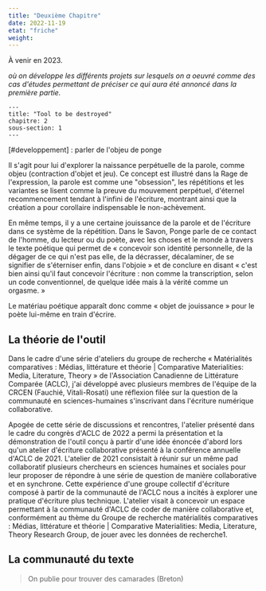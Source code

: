 ```yaml
---
title: "Deuxième Chapitre"
date: 2022-11-19
etat: "friche"
weight: 
---
```


À venir en 2023.

*où on développe les différents projets sur lesquels on a oeuvré comme des cas d'études permettant de préciser ce qui aura été annoncé dans la première partie.* 


```
---
title: "Tool to be destroyed"
chapitre: 2
sous-section: 1
---
```

[#developpement] : parler de l'objeu de ponge

Il s'agit pour lui d'explorer la naissance perpétuelle de la parole, comme objeu (contraction d'objet et jeu). Ce concept est illustré dans la Rage de l'expression, la parole est comme une "obsession", les répétitions et les variantes se lisent comme la preuve du mouvement perpétuel, d'éternel recommencement tendant à l'infini de l'écriture, montrant ainsi que la création a pour corollaire indispensable le non-achèvement.

En même temps, il y a une certaine jouissance de la parole et de l'écriture dans ce système de la répétition. Dans le Savon, Ponge parle de ce contact de l'homme, du lecteur ou du poète, avec les choses et le monde à travers le texte poétique qui permet de « concevoir son identité personnelle, de la dégager de ce qui n'est pas elle, de la décrasser, décalaminer, de se signifier de s'éterniser enfin, dans l'objoie » et de conclure en disant « c'est bien ainsi qu'il faut concevoir l'écriture : non comme la transcription, selon un code conventionnel, de quelque idée mais à la vérité comme un orgasme. »

Le matériau poétique apparaît donc comme « objet de jouissance » pour le poète lui-même en train d'écrire. 

## La théorie de l'outil 

Dans le cadre d'une série d'ateliers du groupe de recherche « Matérialités comparatives : Médias, littérature et théorie | Comparative Materialities: Media, Literature, Theory » de l'Association Canadienne de Littérature Comparée (ACLC), j'ai développé avec plusieurs membres de l'équipe de la CRCEN (Fauchié, Vitali-Rosati) une réflexion filée sur la question de la communauté en sciences-humaines s'inscrivant dans l'écriture numérique collaborative. 

Apogée de cette série de discussions et rencontres, l'atelier présenté dans le cadre du congrès d'ACLC de 2022 a permi la présentation et la démonstration de l'outil conçu à partir d'une idée énoncée d'abord lors qu'un atelier d'écriture collaborative présenté à la conférence annuelle d'ACLC de 2021. L'atelier de 2021 consistait à réunir sur un même pad collaboratif plusieurs chercheurs en sciences humaines et sociales pour leur proposer de répondre à une série de question de manière collaborative et en synchrone. Cette expérience d'une groupe collectif d'écriture composé à partir de la communauté de l'ACLC nous a incités à explorer une pratique d'écriture plus technique. L'atelier visait à concevoir un espace permettant à la communauté d'ACLC de coder de manière collaborative et, conformément au thème du Groupe de recherche matérialités comparatives : Médias, littérature et théorie | Comparative Materialities: Media, Literature, Theory Research Group, de jouer avec les données de recherche1.

## La communauté du texte 

> On publie pour trouver des camarades (Breton)

